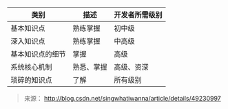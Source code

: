 
|类别            |描述            |开发者所需级别|
|---|---|---|
|基本知识点          |熟练掌握            |初中级|
|深入知识点          |熟练掌握            |中高级|
|基本知识点的细节            |掌握            |高级|
|系统核心机制            |熟悉、掌握          |高级、资深|
|琐碎的知识点            |了解            |所有级别|

> 来源： <http://blog.csdn.net/singwhatiwanna/article/details/49230997>